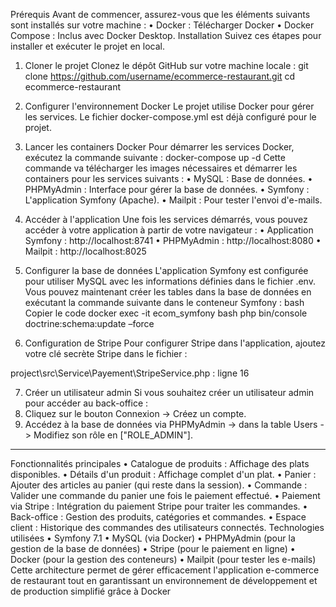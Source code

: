 Prérequis
Avant de commencer, assurez-vous que les éléments suivants sont installés sur votre machine :
•	Docker : Télécharger Docker
•	Docker Compose : Inclus avec Docker Desktop.
Installation
Suivez ces étapes pour installer et exécuter le projet en local.
1. Cloner le projet
Clonez le dépôt GitHub sur votre machine locale :
git clone https://github.com/username/ecommerce-restaurant.git
cd ecommerce-restaurant
2. Configurer l'environnement Docker
Le projet utilise Docker pour gérer les services. Le fichier docker-compose.yml est déjà configuré pour le projet.
3. Lancer les containers Docker
Pour démarrer les services Docker, exécutez la commande suivante :
docker-compose up -d
Cette commande va télécharger les images nécessaires et démarrer les containers pour les services suivants :
•	MySQL : Base de données.
•	PHPMyAdmin : Interface pour gérer la base de données.
•	Symfony : L'application Symfony (Apache).
•	Mailpit : Pour tester l'envoi d'e-mails.
4. Accéder à l'application
Une fois les services démarrés, vous pouvez accéder à votre application à partir de votre navigateur :
•	Application Symfony : http://localhost:8741
•	PHPMyAdmin : http://localhost:8080
•	Mailpit : http://localhost:8025
5. Configurer la base de données
L'application Symfony est configurée pour utiliser MySQL avec les informations définies dans le fichier .env. Vous pouvez maintenant créer les tables dans la base de données en exécutant la commande suivante dans le conteneur Symfony :
bash
Copier le code
docker exec -it ecom_symfony bash
php bin/console doctrine:schema:update –force

6. Configuration de Stripe
Pour configurer Stripe dans l'application, ajoutez votre clé secrète Stripe dans le fichier :

project\src\Service\Payement\StripeService.php : ligne 16

7. Créer un utilisateur admin
Si vous souhaitez créer un utilisateur admin pour accéder au back-office :
1.	Cliquez sur le bouton Connexion -> Créez un compte.
2.	Accédez à la base de données via PHPMyAdmin -> dans la table Users -> Modifiez son rôle en ["ROLE_ADMIN"].
________________________________________
Fonctionnalités principales
•	Catalogue de produits : Affichage des plats disponibles.
•	Détails d'un produit : Affichage complet d'un plat.
•	Panier : Ajouter des articles au panier (qui reste dans la session).
•	Commande : Valider une commande du panier une fois le paiement effectué.
•	Paiement via Stripe : Intégration du paiement Stripe pour traiter les commandes.
•	Back-office : Gestion des produits, catégories et commandes.
•	Espace client : Historique des commandes des utilisateurs connectés.
Technologies utilisées
•	Symfony 7.1
•	MySQL (via Docker)
•	PHPMyAdmin (pour la gestion de la base de données)
•	Stripe (pour le paiement en ligne)
•	Docker (pour la gestion des conteneurs)
•	Mailpit (pour tester les e-mails)
Cette architecture permet de gérer efficacement l'application e-commerce de restaurant tout en garantissant un environnement de développement et de production simplifié grâce à Docker

